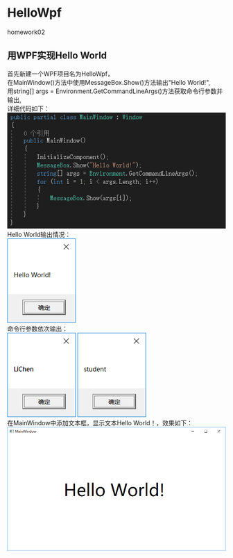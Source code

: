 # HelloWpf
homework02
## 用WPF实现Hello World
首先新建一个WPF项目名为HelloWpf，  
在MainWindow()方法中使用MessageBox.Show()方法输出"Hello World!",  
用string[] args = Environment.GetCommandLineArgs()方法获取命令行参数并输出,  
详细代码如下：  
![image](https://github.com/3017218159/HelloWpf/blob/master/1.png)  
Hello World输出情况：  
![image](https://github.com/3017218159/HelloWpf/blob/master/2.png)  
命令行参数依次输出：  
![image](https://github.com/3017218159/HelloWpf/blob/master/3.png)
![image](https://github.com/3017218159/HelloWpf/blob/master/4.png)  
在MainWindow中添加文本框，显示文本Hello World！，效果如下：  
![image](https://github.com/3017218159/HelloWpf/blob/master/5.png)
